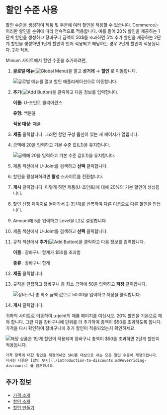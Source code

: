 
# 할인 수준 사용

할인 수준을 생성하여 제품 및 주문에 여러 할인을 적용할 수 있습니다. Commerce는 이러한 할인을 순위에 따라 연속적으로 적용합니다. 예를 들어 20% 할인을 제공하는 1단계 할인을 생성하고 장바구니 금액이 50$를 초과하면 5% 추가 할인을 제공하는 2단계 할인을 생성하면 1단계 할인이 먼저 적용되고 해당하는 경우 2단계 할인이 적용됩니다. 2차 적용.

Minium 사이트에서 할인 수준을 추가하려면,

1. **글로벌 메뉴**(![Global Menu](../../images/icon-applications-menu.png))을 열고 **상거래** &rarr; **할인** 로 이동합니다.

   ![글로벌 메뉴를 열고 할인 애플리케이션으로 이동합니다.](./using-discount-levels/images/01.png)

1. **추가**(![Add Button](../../images/icon-add.png))을 클릭하고 다음 정보를 입력합니다.

   **이름:** U-조인트 클리어런스

   **유형:** 백분율

   **적용 대상:** 제품

1. **제출** 클릭합니다. 그러면 할인 구성 옵션이 있는 새 페이지가 열립니다.

1. 금액에 20을 입력하고 기본 수준 값(L1)을 유지합니다.

   ![금액에 20을 입력하고 기본 수준 값(L1)을 유지합니다.](./using-discount-levels/images/02.png)

1. 제품 섹션에서 U-Joint를 검색하고 **선택** 클릭합니다.

1. 할인을 활성화하려면 **활성** 스사이트를 전환합니다.

1. **게시** 클릭합니다. 이렇게 하면 제품(U-조인트)에 대해 20%의 기본 할인이 생성됩니다.

1. 할인 신청 페이지로 돌아가서 2-3단계를 반복하여 다른 이름으로 다른 할인을 만듭니다.

1. Amount에 5를 입력하고 Level을 L2로 설정합니다.

1. 제품 섹션에서 U-Joint를 검색하고 **선택** 클릭합니다.

1. 규칙 섹션에서 **추가**(![Add Button](../../images/icon-add.png))을 클릭하고 다음 정보를 입력합니다.

   **이름** : 장바구니 합계가 $50를 초과함

   **종류** : 장바구니 합계

1. **제출** 클릭합니다.

1. 규칙을 편집하고 장바구니 총 최소 금액에 50을 입력하고 **저장** 클릭합니다.

   ![장바구니 총 최소 금액 값으로 50.00을 입력하고 저장을 클릭합니다.](./using-discount-levels/images/03.png)

1. **게시** 클릭합니다.

귀하의 사이트로 이동하여 u-joint의 제품 페이지를 여십시오. 20% 할인을 기본으로 해야 합니다. 그런 다음 장바구니에 단위를 더 추가하여 총액이 $50를 초과하도록 합니다. 가격을 다시 확인하여 장바구니에 추가 할인이 적용되었는지 확인하세요.

![해당 상품은 1단계 할인이 적용되며 장바구니 총액이 $50를 초과하면 2단계 할인이 적용됩니다.](./using-discount-levels/images/04.gif)

```{note}
가격 항목에 대한 할인을 재정의하면 SKU를 대상으로 하는 모든 할인 수준이 재정의됩니다. 자세한 내용은 [할인 무시](./introduction-to-discounts.md#overriding-discounts) 를 참조하세요.
```

## 추가 정보

* [가격 소개](../introduction-to-pricing.md)
* [할인 소개](./introduction-to-discounts.md)
* [할인 만들기](./creating-a-discount.md)
